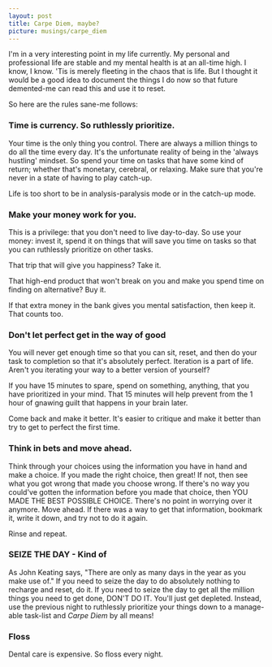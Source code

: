```yaml
---
layout: post
title: Carpe Diem, maybe?
picture: musings/carpe_diem
---
```


I'm in a very interesting point in my life currently. My personal and professional life are stable and my mental health is at an 
all-time high. I know, I know. 'Tis is merely fleeting in the chaos that is life. But I thought it would be a good idea to document
the things I do now so that future demented-me can read this and use it to reset. 

So here are the rules sane-me follows:

### Time is currency. So ruthlessly prioritize.
Your time is the only thing you control. There are always a million things to do all the time every day. It's the 
unfortunate reality of being in the 'always hustling' mindset. So spend your time on tasks that have some kind of return;
whether that's monetary, cerebral, or relaxing. Make sure that you're never in a state of having to play catch-up.

Life is too short to be in analysis-paralysis mode or in the catch-up mode.

### Make your money work for you.
This is a privilege: that you don't need to live day-to-day. So use your money: invest it, spend it on things that will
save you time on tasks so that you can ruthlessly prioritize on other tasks.

That trip that will give you happiness? Take it. 

That high-end product that won't break on you and make you spend time 
on finding on alternative? Buy it.

If that extra money in the bank gives you mental satisfaction, then keep it. That counts too.

### Don't let perfect get in the way of good
You will never get enough time so that you can sit, reset, and then do your task to completion so that it's absolutely 
perfect. Iteration is a part of life. Aren't you iterating your way to a better version of yourself?

If you have 15 minutes to spare, spend on something, anything, that you have prioritized in your mind. That 15 minutes
will help prevent from the 1 hour of gnawing guilt that happens in your brain later.

Come back and make it better. It's easier to critique and make it better than try to get to perfect the first time.

### Think in bets and move ahead.
Think through your choices using the information you have in hand and make a choice.
If you made the right choice, then great! If not, then see what you got wrong that made you choose wrong.
If there's no way you could've gotten the information before you made that choice, then YOU MADE THE BEST POSSIBLE CHOICE.
There's no point in worrying over it anymore. Move ahead.
If there was a way to get that information, bookmark it, write it down, and try not to do it again.

Rinse and repeat.

### SEIZE THE DAY - Kind of
As John Keating says, "There are only as many days in the year as you make use of."
If you need to seize the day to do absolutely nothing to recharge and reset, do it.
If you need to seize the day to get all the million things you need to get done, DON'T DO IT. You'll just get depleted.
Instead, use the previous night to ruthlessly prioritize your things down to a manage-able task-list and *Carpe Diem* 
by all means!

### Floss
Dental care is expensive. So floss every night.